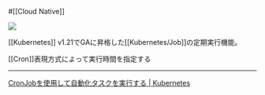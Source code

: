 #[[Cloud Native]]

![](https://github.com/kubernetes/community/raw/master/icons/png/resources/labeled/cronjob-128.png)

[[Kubernetes]] v1.21でGAに昇格した[[Kubernetes/Job]]の定期実行機能。

[[Cron]]表現方式によって実行時間を指定する

---

[CronJobを使用して自動化タスクを実行する | Kubernetes](https://kubernetes.io/ja/docs/tasks/job/automated-tasks-with-cron-jobs/)